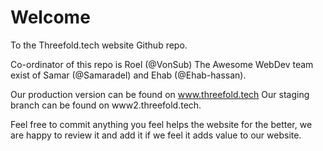 # Welcome

To the Threefold.tech website Github repo.

Co-ordinator of this repo is Roel (@VonSub)
The Awesome WebDev team exist of Samar (@Samaradel) and Ehab (@Ehab-hassan).

Our production version can be found on www.threefold.tech 
Our staging branch can be found on www2.threefold.tech.

Feel free to commit anything you feel helps the website for the better, we are happy to review it and add it if we feel it adds value to our website.

